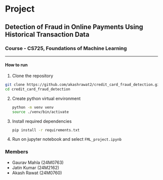 # Project
## Detection of Fraud in Online Payments Using Historical Transaction Data
### Course - CS725, Foundations of Machine Learning
---
#### How to run
1. Clone the repository
  ```bash
  git clone https://github.com/akashrawat2/credit_card_fraud_detection.git
  cd credit_card_fraud_detection
  ```
2. Create python virtual environment
   ```bash
   python -m venv venv
   source ./venv/bin/activate
   ```
3. Install required dependencies
   ```bash
   pip install -r requirements.txt
   ```
4. Run on jupyter notebook and select `FML_project.ipynb`
### Members
- Gaurav Mahla (24M0763)
- Jatin Kumar (24M2162)
- Akash Rawat (24M0760)
